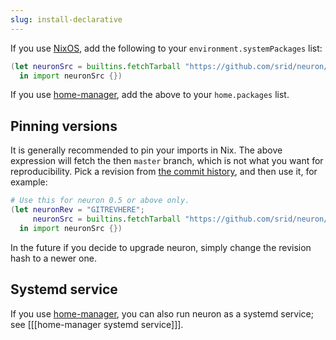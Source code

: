 ```yaml
---
slug: install-declarative
---
```


If you use [NixOS](https://nixos.org/), add the following to your `environment.systemPackages` list:


```nix
(let neuronSrc = builtins.fetchTarball "https://github.com/srid/neuron/archive/master.tar.gz";
  in import neuronSrc {})
```

If you use [home-manager](https://github.com/rycee/home-manager), add the above to your `home.packages` list.

## Pinning versions

It is generally recommended to pin your imports in Nix. The above expression will fetch the then `master` branch, which is not what you want for reproducibility. Pick a revision from [the commit history](https://github.com/srid/neuron/commits/master), and then use it, for example:

```nix
# Use this for neuron 0.5 or above only.
(let neuronRev = "GITREVHERE";
     neuronSrc = builtins.fetchTarball "https://github.com/srid/neuron/archive/${neuronRev}.tar.gz";
  in import neuronSrc {})
```

In the future if you decide to upgrade neuron, simply change the revision hash to a newer one.

## Systemd service

If you use [home-manager](https://github.com/rycee/home-manager), you can also
run neuron as a systemd service; see [[[home-manager systemd service]]].
